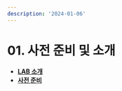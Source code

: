 ```yaml
---
description: '2024-01-06'
---
```


# 01. 사전 준비 및 소개

* [**LAB 소개**](1.-lab.md)
* [**사전 준비**](2..md)
